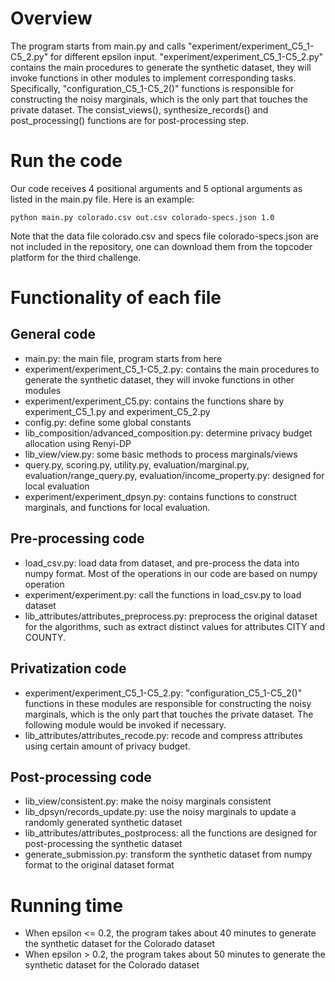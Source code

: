 # Overview
The program starts from main.py and calls "experiment/experiment_C5_1-C5_2.py" for different epsilon input. "experiment/experiment_C5_1-C5_2.py" contains the main procedures to generate the synthetic dataset, they will invoke functions in other modules to implement corresponding tasks. Specifically, "configuration_C5_1-C5_2()" functions is responsible for constructing the noisy marginals, which is the only part that touches the private dataset. The consist_views(), synthesize_records() and post_processing() functions are for post-processing step.

# Run the code
Our code receives 4 positional arguments and 5 optional arguments as listed in the main.py file.  Here is an example:

```
python main.py colorado.csv out.csv colorado-specs.json 1.0
```

Note that the data file colorado.csv and specs file colorado-specs.json are not included in the repository, one can download them from the topcoder platform for the third challenge.

# Functionality of each file
## General code
* main.py: the main file, program starts from here
* experiment/experiment_C5_1-C5_2.py: contains the main procedures to generate the synthetic dataset, they will invoke functions in other modules
* experiment/experiment_C5.py: contains the functions share by experiment_C5_1.py and experiment_C5_2.py
* config.py: define some global constants
* lib_composition/advanced_composition.py: determine privacy budget allocation using Renyi-DP
* lib_view/view.py: some basic methods to process marginals/views
* query.py, scoring.py, utility.py, evaluation/marginal.py, evaluation/range_query.py, evaluation/income_property.py: designed for local evaluation
* experiment/experiment_dpsyn.py: contains functions to construct marginals, and functions for local evaluation.

## Pre-processing code
* load_csv.py: load data from dataset, and pre-process the data into numpy format. Most of the operations in our code are based on numpy operation
* experiment/experiment.py: call the functions in load_csv.py to load dataset
* lib_attributes/attributes_preprocess.py: preprocess the original dataset for the algorithms, such as extract distinct values for attributes CITY and COUNTY.

## Privatization code
* experiment/experiment_C5_1-C5_2.py: "configuration_C5_1-C5_2()" functions in these modules are responsible for constructing the noisy marginals, which is the only part that touches the private dataset. The following module would be invoked if necessary.
* lib_attributes/attributes_recode.py: recode and compress attributes using certain amount of privacy budget.

## Post-processing code
* lib_view/consistent.py: make the noisy marginals consistent
* lib_dpsyn/records_update.py: use the noisy marginals to update a randomly generated synthetic dataset
* lib_attributes/attributes_postprocess: all the functions are designed for post-processing the synthetic dataset
* generate_submission.py: transform the synthetic dataset from numpy format to the original dataset format

# Running time
* When epsilon <= 0.2, the program takes about 40 minutes to generate the synthetic dataset for the Colorado dataset
* When epsilon > 0.2, the program takes about 50 minutes to generate the synthetic dataset for the Colorado dataset











